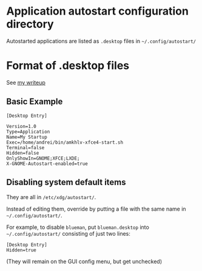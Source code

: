 
Application autostart configuration directory
=============================================

Autostarted applications are listed as `.desktop` files in `~/.config/autostart/`


Format of .desktop files
========================

See [my writeup](../XDG/desktop-entries.md)

Basic Example
-------------

    [Desktop Entry]

    Version=1.0
    Type=Application
    Name=My Startup
    Exec=/home/andrei/bin/amkhlv-xfce4-start.sh
    Terminal=false
    Hidden=false
    OnlyShowIn=GNOME;XFCE;LXDE;
    X-GNOME-Autostart-enabled=true

Disabling system default items
------------------------------

They are all in `/etc/xdg/autostart/`.

Instead of editing them, override by putting a file with the same name in `~/.config/autostart/`.

For example, to disable `blueman`, put  `blueman.desktop` into `~/.config/autostart/` consisting of just two lines:

    [Desktop Entry]
    Hidden=true

(They will remain on the GUI config menu, but get unchecked)
